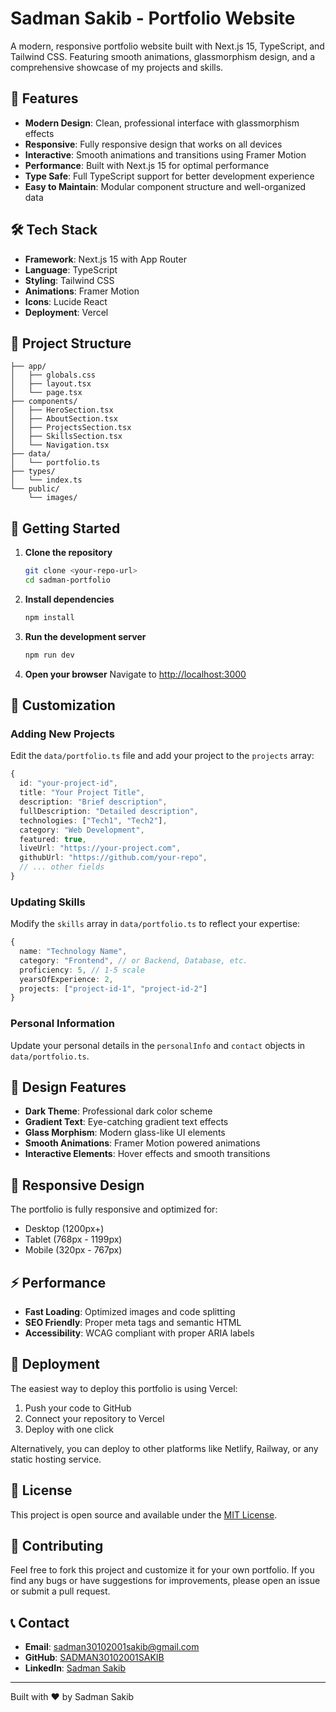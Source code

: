 # Sadman Sakib - Portfolio Website

A modern, responsive portfolio website built with Next.js 15, TypeScript, and Tailwind CSS. Featuring smooth animations, glassmorphism design, and a comprehensive showcase of my projects and skills.

## 🚀 Features

- **Modern Design**: Clean, professional interface with glassmorphism effects
- **Responsive**: Fully responsive design that works on all devices
- **Interactive**: Smooth animations and transitions using Framer Motion
- **Performance**: Built with Next.js 15 for optimal performance
- **Type Safe**: Full TypeScript support for better development experience
- **Easy to Maintain**: Modular component structure and well-organized data

## 🛠️ Tech Stack

- **Framework**: Next.js 15 with App Router
- **Language**: TypeScript
- **Styling**: Tailwind CSS
- **Animations**: Framer Motion
- **Icons**: Lucide React
- **Deployment**: Vercel

## 📁 Project Structure

```
├── app/
│   ├── globals.css
│   ├── layout.tsx
│   └── page.tsx
├── components/
│   ├── HeroSection.tsx
│   ├── AboutSection.tsx
│   ├── ProjectsSection.tsx
│   ├── SkillsSection.tsx
│   └── Navigation.tsx
├── data/
│   └── portfolio.ts
├── types/
│   └── index.ts
└── public/
    └── images/
```

## 🚦 Getting Started

1. **Clone the repository**
   ```bash
   git clone <your-repo-url>
   cd sadman-portfolio
   ```

2. **Install dependencies**
   ```bash
   npm install
   ```

3. **Run the development server**
   ```bash
   npm run dev
   ```

4. **Open your browser**
   Navigate to [http://localhost:3000](http://localhost:3000)

## 📝 Customization

### Adding New Projects

Edit the `data/portfolio.ts` file and add your project to the `projects` array:

```typescript
{
  id: "your-project-id",
  title: "Your Project Title",
  description: "Brief description",
  fullDescription: "Detailed description",
  technologies: ["Tech1", "Tech2"],
  category: "Web Development",
  featured: true,
  liveUrl: "https://your-project.com",
  githubUrl: "https://github.com/your-repo",
  // ... other fields
}
```

### Updating Skills

Modify the `skills` array in `data/portfolio.ts` to reflect your expertise:

```typescript
{
  name: "Technology Name",
  category: "Frontend", // or Backend, Database, etc.
  proficiency: 5, // 1-5 scale
  yearsOfExperience: 2,
  projects: ["project-id-1", "project-id-2"]
}
```

### Personal Information

Update your personal details in the `personalInfo` and `contact` objects in `data/portfolio.ts`.

## 🎨 Design Features

- **Dark Theme**: Professional dark color scheme
- **Gradient Text**: Eye-catching gradient text effects
- **Glass Morphism**: Modern glass-like UI elements
- **Smooth Animations**: Framer Motion powered animations
- **Interactive Elements**: Hover effects and smooth transitions

## 📱 Responsive Design

The portfolio is fully responsive and optimized for:
- Desktop (1200px+)
- Tablet (768px - 1199px)
- Mobile (320px - 767px)

## ⚡ Performance

- **Fast Loading**: Optimized images and code splitting
- **SEO Friendly**: Proper meta tags and semantic HTML
- **Accessibility**: WCAG compliant with proper ARIA labels

## 🚀 Deployment

The easiest way to deploy this portfolio is using Vercel:

1. Push your code to GitHub
2. Connect your repository to Vercel
3. Deploy with one click

Alternatively, you can deploy to other platforms like Netlify, Railway, or any static hosting service.

## 📄 License

This project is open source and available under the [MIT License](LICENSE).

## 🤝 Contributing

Feel free to fork this project and customize it for your own portfolio. If you find any bugs or have suggestions for improvements, please open an issue or submit a pull request.

## 📞 Contact

- **Email**: sadman30102001sakib@gmail.com
- **GitHub**: [SADMAN30102001SAKIB](https://github.com/SADMAN30102001SAKIB)
- **LinkedIn**: [Sadman Sakib](https://www.linkedin.com/in/sadmansakib30102001)

---

Built with ❤️ by Sadman Sakib
